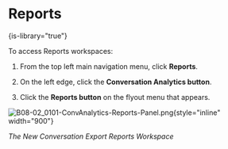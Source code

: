 # Reports

{is-library="true"}

<snippet id="B08-02_0101-ReportsAccess_snippet">

To access Reports workspaces:

1. From the top left main navigation menu, click **Reports**.

2. On the left edge, click the **Conversation Analytics button**.

3. Click the **Reports button** on the flyout menu that appears.

![B08-02_0101-ConvAnalytics-Reports-Panel.png](B08-02_0101-ConvAnalytics-Reports-Panel.png){style="inline" width="900"}

*The New Conversation Export Reports Workspace*


</snippet>